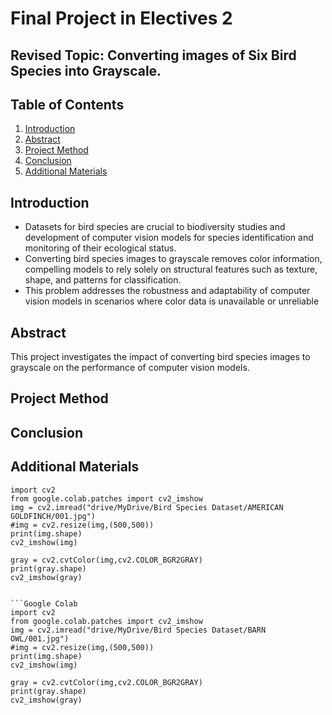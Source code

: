 # Final Project in Electives 2
## Revised Topic: Converting images of Six Bird Species into Grayscale.

## Table of Contents
1. [Introduction](#Introduction)
2. [Abstract](#Abstract)
3. [Project Method](#Project-Method)
4. [Conclusion](#Conclusion)
5. [Additional Materials](#Additional-Materials)


## Introduction
- Datasets for bird species are crucial to biodiversity studies and development of computer vision models for species identification and monitoring of their ecological status.
- Converting bird species images to grayscale removes color information, compelling models to rely solely on structural features such as texture, shape, and patterns for classification.
- This problem addresses the robustness and adaptability of computer vision models in scenarios where color data is unavailable or unreliable

## Abstract
This project investigates the impact of converting bird species images to grayscale on the performance of computer vision models.

## Project Method

## Conclusion

## Additional Materials

```Google Colab
import cv2
from google.colab.patches import cv2_imshow
img = cv2.imread("drive/MyDrive/Bird Species Dataset/AMERICAN GOLDFINCH/001.jpg")
#img = cv2.resize(img,(500,500))
print(img.shape)
cv2_imshow(img)

gray = cv2.cvtColor(img,cv2.COLOR_BGR2GRAY)
print(gray.shape)
cv2_imshow(gray)


```Google Colab
import cv2
from google.colab.patches import cv2_imshow
img = cv2.imread("drive/MyDrive/Bird Species Dataset/BARN OWL/001.jpg")
#img = cv2.resize(img,(500,500))
print(img.shape)
cv2_imshow(img)

gray = cv2.cvtColor(img,cv2.COLOR_BGR2GRAY)
print(gray.shape)
cv2_imshow(gray)
